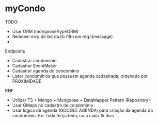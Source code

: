 # myCondo

TODO: 
- Usar ORM (mongoose/typeORM)
- Remover erro de lint da lib i18n em req.t(message)
- 




Endpoints
- Cadastrar condomínio
- Cadastrar EventMaker
- Cadastrar agenda do condomínio
- Listar condomínios que possuem agenda cadastrada, ordenado por PROXIMIDADE


RNF 
- Utilizar TS + Mongo + Mongoose + DataMapper Pattern (Repository)
- Usar GMaps no cadastro de condomínio
- Usar lógica de agenda (GOOGLE AGENDA) para criação da agenda do condomínio. Ex: Toda terça feira, ou a cada 15 dias
